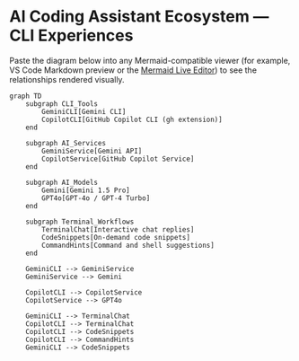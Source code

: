 # AI Coding Assistant Ecosystem — CLI Experiences

Paste the diagram below into any Mermaid-compatible viewer (for example, VS Code Markdown preview or the [Mermaid Live Editor](https://mermaid.live/)) to see the relationships rendered visually.

```mermaid
graph TD
    subgraph CLI_Tools
        GeminiCLI[Gemini CLI]
        CopilotCLI[GitHub Copilot CLI (gh extension)]
    end

    subgraph AI_Services
        GeminiService[Gemini API]
        CopilotService[GitHub Copilot Service]
    end

    subgraph AI_Models
        Gemini[Gemini 1.5 Pro]
        GPT4o[GPT-4o / GPT-4 Turbo]
    end

    subgraph Terminal_Workflows
        TerminalChat[Interactive chat replies]
        CodeSnippets[On-demand code snippets]
        CommandHints[Command and shell suggestions]
    end

    GeminiCLI --> GeminiService
    GeminiService --> Gemini

    CopilotCLI --> CopilotService
    CopilotService --> GPT4o

    GeminiCLI --> TerminalChat
    CopilotCLI --> TerminalChat
    CopilotCLI --> CodeSnippets
    CopilotCLI --> CommandHints
    GeminiCLI --> CodeSnippets
```
